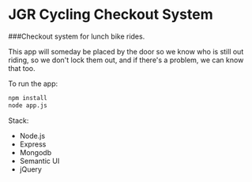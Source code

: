 JGR Cycling Checkout System
================

###Checkout system for lunch bike rides.  

This app will someday be placed by the door so we know who is still out riding, so we don't lock them out, and if there's a problem, we can know that too.

To run the app:
```bash
npm install
node app.js
```


Stack:
- Node.js
- Express
- Mongodb
- Semantic UI
- jQuery
